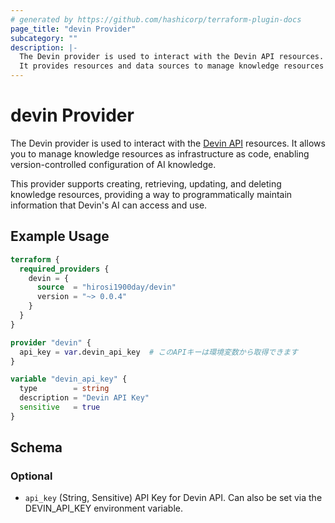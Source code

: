 ```yaml
---
# generated by https://github.com/hashicorp/terraform-plugin-docs
page_title: "devin Provider"
subcategory: ""
description: |-
  The Devin provider is used to interact with the Devin API resources.
  It provides resources and data sources to manage knowledge resources in Devin's AI system.
---
```


# devin Provider

The Devin provider is used to interact with the [Devin API](https://api.devin.ai) resources. It allows you to manage knowledge resources as infrastructure as code, enabling version-controlled configuration of AI knowledge.

This provider supports creating, retrieving, updating, and deleting knowledge resources, providing a way to programmatically maintain information that Devin's AI can access and use.

## Example Usage

```terraform
terraform {
  required_providers {
    devin = {
      source  = "hirosi1900day/devin"
      version = "~> 0.0.4"
    }
  }
}

provider "devin" {
  api_key = var.devin_api_key  # このAPIキーは環境変数から取得できます
}

variable "devin_api_key" {
  type        = string
  description = "Devin API Key"
  sensitive   = true
}
```

<!-- schema generated by tfplugindocs -->
## Schema

### Optional

- `api_key` (String, Sensitive) API Key for Devin API. Can also be set via the DEVIN_API_KEY environment variable.
